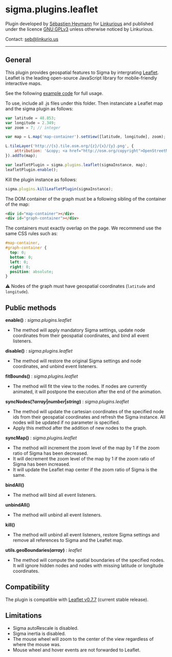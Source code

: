 sigma.plugins.leaflet
==================

Plugin developed by [Sébastien Heymann](https://github.com/sheymann) for [Linkurious](https://github.com/Linkurious) and published under the licence [GNU GPLv3](LICENSE) unless otherwise noticed by Linkurious.

Contact: seb@linkurio.us

---
## General
This plugin provides geospatial features to Sigma by intergrating [Leaflet](http://leafletjs.com/). Leaflet is the leading open-source JavaScript library for mobile-friendly interactive maps.

See the following [example code](../../examples/plugin-leaflet.html) for full usage.

To use, include all .js files under this folder. Then instanciate a Leaflet map and the sigma plugin as follows:

```js
var latitude = 48.853;
var longitude = 2.349;
var zoom = 7; // integer

var map = L.map('map-container').setView([latitude, longitude], zoom);

L.tileLayer('http://{s}.tile.osm.org/{z}/{x}/{y}.png', {
    attribution: '&copy; <a href="http://osm.org/copyright">OpenStreetMap</a> contributors'
}).addTo(map);

var leafletPlugin = sigma.plugins.leaflet(sigmaInstance, map);
leafletPlugin.enable();
```

Kill the plugin instance as follows:

````javascript
sigma.plugins.killLeafletPlugin(sigmaInstance);
````

The DOM container of the graph must be a following sibling of the container of the map:

```html
<div id="map-container"></div>
<div id="graph-container"></div>
```

The containers must exactly overlap on the page. We recommend use the same CSS rules such as:

```css
#map-container,
#graph-container {
  top: 0;
  bottom: 0;
  left: 0;
  right: 0;
  position: absolute;
}
```

:warning: Nodes of the graph must have geospatial coordinates (`latitude` and `longitude`).

## Public methods

**enable()** : *sigma.plugins.leaflet*
 * The method will apply mandatory Sigma settings, update node coordinates from their geospatial coordinates, and bind all event listeners.

**disable()** : *sigma.plugins.leaflet*
 * The method will restore the original Sigma settings and node coordinates, and unbind event listeners.

**fitBounds()** : *sigma.plugins.leaflet*
 * The method will fit the view to the nodes. If nodes are currently animated, it will postpone the execution after the end of the animation.

**syncNodes(?*array*|*number*|*string*)** : *sigma.plugins.leaflet*
 * The method will update the cartesian coordinates of the specified node ids from their geospatial coordinates and refresh the Sigma instance. All nodes will be updated if no parameter is specified.
 * Apply this method after the addition of new nodes to the graph.

**syncMap()** : *sigma.plugins.leaflet*
 * The method will increment the zoom level of the map by 1 if the zoom ratio of Sigma has been decreased.
 * It will decrement the zoom level of the map by 1 if the zoom ratio of Sigma has been increased.
 * It will update the Leaflet map center if the zoom ratio of Sigma is the same.

**bindAll()**
 * The method will bind all event listeners.

**unbindAll()**
 * The method will unbind all event listeners.

**kill()**
 * The method will unbind all event listeners, restore Sigma settings and remove all references to Sigma and the Leaflet map.

**utils.geoBoundaries(*array*)** : *leaflet<LatLngBounds>*
 * The method will compute the spatial boundaries of the specified nodes. It will ignore hidden nodes and nodes with missing latitude or longitude coordinates.


## Compatibility

The plugin is compatible with [Leaflet v0.7.7](https://github.com/Leaflet/Leaflet/releases/tag/v0.7.7) (current stable release).

## Limitations

- Sigma autoRescale is disabled.
- Sigma inertia is disabled.
- The mouse wheel will zoom to the center of the view regardless of where the mouse was.
- Mouse wheel and hover events are not forwarded to Leaflet.
